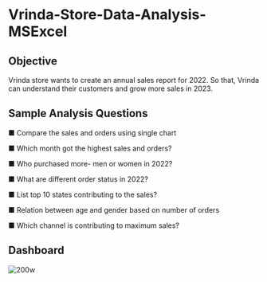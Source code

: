 # Vrinda-Store-Data-Analysis-MSExcel
## Objective
Vrinda store wants to create an annual sales report for 2022. So that, Vrinda can understand their customers and grow more sales in 2023.
## Sample Analysis Questions
■ Compare the sales and orders using single chart

■ Which month got the highest sales and orders?

■ Who purchased more- men or women in 2022?

■ What are different order status in 2022?

■ List top 10 states contributing to the sales?

■ Relation between age and gender based on number of orders

■ Which channel is contributing to maximum sales?

## Dashboard
![200w](https://github.com/Mayank-Kumar20/Vrinda-Store-Data-Analysis-MSExcel/assets/117710651/f147c586-b64c-4d34-a602-3e10f45bc7e5)
